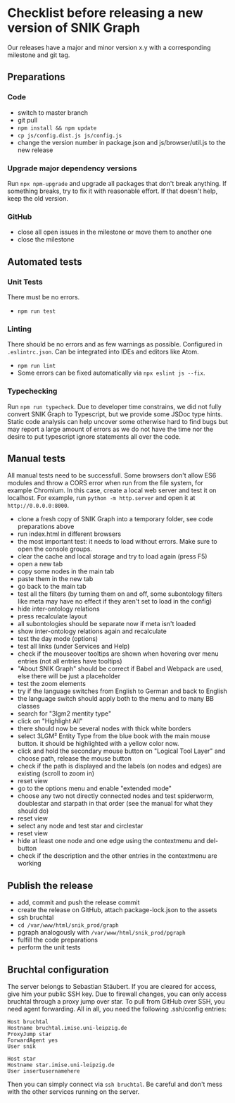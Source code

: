 # Checklist before releasing a new version of SNIK Graph
Our releases have a major and minor version x.y with a corresponding milestone and git tag.

## Preparations

### Code
* switch to master branch
* git pull
* `npm install && npm update`
* `cp js/config.dist.js js/config.js`
* change the version number in package.json and js/browser/util.js to the new release

### Upgrade major dependency versions
Run `npx npm-upgrade` and upgrade all packages that don't break anything.
If something breaks, try to fix it with reasonable effort.
If that doesn't help, keep the old version.

### GitHub
* close all open issues in the milestone or move them to another one
* close the milestone

## Automated tests

### Unit Tests
There must be no errors.

* `npm run test`

### Linting
There should be no errors and as few warnings as possible.
Configured in `.eslintrc.json`.
Can be integrated into IDEs and editors like Atom.

* `npm run lint`
* Some errors can be fixed automatically via `npx eslint js --fix`.

### Typechecking
Run `npm run typecheck`.
Due to developer time constrains, we did not fully convert SNIK Graph to Typescript, but we provide some JSDoc type hints.
Static code analysis can help uncover some otherwise hard to find bugs but may report a large amount of errors as we do not have the time nor the desire to put typescript ignore statements all over the code.

## Manual tests
All manual tests need to be successfull.
Some browsers don't allow ES6 modules and throw a CORS error when run from the file system, for example Chromium.
In this case, create a local web server and test it on localhost.
For example, run `python -m http.server` and open it at `http://0.0.0.0:8000`.

* clone a fresh copy of SNIK Graph into a temporary folder, see code preparations above
* run index.html in different browsers
* the most important test: it needs to load without errors. Make sure to open the console groups.
* clear the cache and local storage and try to load again (press F5)
* open a new tab
* copy some nodes in the main tab
* paste them in the new tab
* go back to the main tab
* test all the filters (by turning them on and off, some subontology filters like meta may have no effect if they aren't set to load in the config)
* hide inter-ontology relations
* press recalculate layout
* all subontologies should be separate now if meta isn't loaded
* show inter-ontology relations again and recalculate
* test the day mode (options)
* test all links (under Services and Help)
* check if the mouseover tooltips are shown when hovering over menu entries (not all entries have tooltips)
* "About SNIK Graph" should be correct if Babel and Webpack are used, else there will be just a placeholder
* test the zoom elements
* try if the language switches from English to German and back to English
* the language switch should apply both to the menu and to many BB classes
* search for "3lgm2 mentity type"
* click on "Highlight All"
* there should now be several nodes with thick white borders
* select 3LGM² Entity Type from the blue book with the main mouse button. it should be highlighted with a yellow color now.
* click and hold the secondary mouse button on "Logical Tool Layer" and choose path, release the mouse button
* check if the path is displayed and the labels (on nodes and edges) are existing (scroll to zoom in)
* reset view
* go to the options menu and enable "extended mode"
* choose any two not directly connected nodes and test spiderworm, doublestar and starpath in that order (see the manual for what they should do)
* reset view
* select any node and test star and circlestar
* reset view
* hide at least one node and one edge using the contextmenu and del-button
* check if the description and the other entries in the contextmenu are working

## Publish the release
* add, commit and push the release commit  
* create the release on GitHub, attach package-lock.json to the assets
* ssh bruchtal
* `cd /var/www/html/snik_prod/graph`
* pgraph analogously with `/var/www/html/snik_prod/pgraph`
* fulfill the code preparations
* perform the unit tests

## Bruchtal configuration
The server belongs to Sebastian Stäubert.
If you are cleared for access, give him your public SSH key.
Due to firewall changes, you can only access bruchtal through a proxy jump over star.
To pull from GitHub over SSH, you need agent forwarding.
All in all, you need the following .ssh/config entries:

    Host bruchtal
    Hostname bruchtal.imise.uni-leipzig.de
    ProxyJump star
    ForwardAgent yes
    User snik

    Host star
    Hostname star.imise.uni-leipzig.de
    User insertusernamehere

Then you can simply connect via `ssh bruchtal`.
Be careful and don't mess with the other services running on the server.
